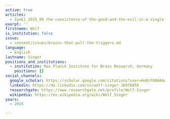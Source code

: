 ```yaml
---
active: true
articles:
  - SynE1_2015_09_the-coexistence-of-the-good-and-the-evil-in-a-single-brain
exerpt: ''
firstname: Wolf
is_institution: false
issue:
  - content/issues/brains-that-pull-the-triggers.md
language:
  - English
lastname: Singer
positions_and_institutions:
  - institution: Max Planck Institute for Brain Research, Germany
    positions: []
social_channels:
  google_scholar: https://scholar.google.com/citations?user=Ho8cFO8AAAAJ&hl=en
  linkedin: https://de.linkedin.com/in/wolf-singer-3b976058
  researchgate: https://www.researchgate.net/profile/Wolf-Singer
  wikipedia: https://en.wikipedia.org/wiki/Wolf_Singer
years:
  - 2015

---
```

